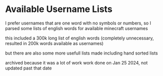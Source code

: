 # Available Username Lists

I prefer usernames that are one word with no symbols or numbers, so I parsed some lists of english words for available minecraft usernames

this included a 300k long list of english words (completely unnecessary, resulted in 200k words available as usernames)

but there are also some more usefull lists made including hand sorted lists

archived because it was a lot of work work done on Jan 25 2024, not updated past that date


